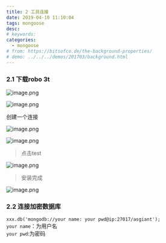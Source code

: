 ```yaml
---
title: 2 工具连接
date: 2019-04-10 11:10:04
tags: mongoose
desc: 
# keywords: 
categories:
  - mongoose
# from: https://bitsofco.de/the-background-properties/
# demo: ../../../demos/201703/background.html
---
```

### 2.1 下载robo 3t

![image.png](https://cdn.nlark.com/yuque/0/2019/png/271124/1558111776384-626142fe-a6ae-4c93-8bfc-f09fd60ff3d0.png#align=left&display=inline&height=79&name=image.png&originHeight=158&originWidth=1488&size=22566&status=done&width=744)


![image.png](https://cdn.nlark.com/yuque/0/2019/png/271124/1558111823432-c99dc6e6-270f-49f3-8ef1-b501e39fc33b.png#align=left&display=inline&height=66&name=image.png&originHeight=132&originWidth=1026&size=23704&status=done&width=513)

创建一个连接

![image.png](https://cdn.nlark.com/yuque/0/2019/png/271124/1558111889974-b7860918-3830-4fed-b853-323e6df926fa.png#align=left&display=inline&height=447&name=image.png&originHeight=894&originWidth=1100&size=102242&status=done&width=550)

![image.png](https://cdn.nlark.com/yuque/0/2019/png/271124/1558111935730-d21176ff-a5c1-41c0-8a87-ef3f3cf7b4c4.png#align=left&display=inline&height=451&name=image.png&originHeight=902&originWidth=1090&size=117520&status=done&width=545)

> 点击test

![image.png](https://cdn.nlark.com/yuque/0/2019/png/271124/1558111963540-8040ab62-243e-436c-a37d-48ac84a667c9.png#align=left&display=inline&height=196&name=image.png&originHeight=392&originWidth=736&size=36463&status=done&width=368)

> 安装完成


![image.png](https://cdn.nlark.com/yuque/0/2019/png/271124/1558111987942-c4daba07-9070-4a96-8e1f-31c154415841.png#align=left&display=inline&height=103&name=image.png&originHeight=206&originWidth=538&size=20486&status=done&width=269)

<a name="IzoQQ"></a>
### 2.2 连接加密数据库
`xxx.db('mongodb://your name: your pwd@ip:27017/asgiant');`<br />`your name`：为用户名<br />`your pwd`:为密码
